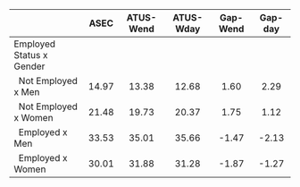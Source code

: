 
|                      |         ASEC |    ATUS-Wend |    ATUS-Wday |     Gap-Wend |      Gap-day |
| -------------------- | :----------: | :----------: | :----------: | :----------: | :----------: |
| Employed Status x Gender |              |              |              |              |              |
| &nbsp;&nbsp;Not Employed x Men |        14.97 |        13.38 |        12.68 |         1.60 |         2.29 |
| &nbsp;&nbsp;Not Employed x Women |        21.48 |        19.73 |        20.37 |         1.75 |         1.12 |
| &nbsp;&nbsp;Employed x Men |        33.53 |        35.01 |        35.66 |        -1.47 |        -2.13 |
| &nbsp;&nbsp;Employed x Women |        30.01 |        31.88 |        31.28 |        -1.87 |        -1.27 |


